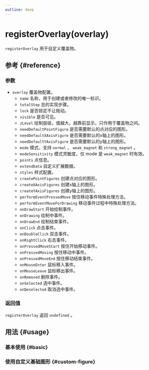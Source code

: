 ```yaml
---
outline: deep
---
```


# registerOverlay(overlay)
`registerOverlay` 用于自定义覆盖物。

## 参考 {#reference}
<!-- @include: @/@views/api/references/chart/registerOverlay.md -->

### 参数
- `overlay` 覆盖物配置。
  - `name` 名称，用于创建或者修改的唯一标识。
  - `totalStep` 总的实现步骤。
  - `lock` 是否锁定不让拖动。
  - `visible` 是否可见。
  - `zLevel` 绘制层级，值越大，越靠前显示，只作用于覆盖物之间。
  - `needDefaultPointFigure` 是否需要默认的点对应的图形。
  - `needDefaultXAxisFigure` 是否需要默认的x轴上的图形。
  - `needDefaultYAxisFigure` 是否需要默认的y轴上的图形。
  - `mode` 模式，支持 `normal` ， `weak_magnet` 和 `strong_magnet` 。
  - `modeSensitivity` 模式灵敏度，仅 mode 是 `weak_magnet` 时有效。
  - `points` 点信息。
  - `extendData` 自定义扩展数据。
  - `styles` 样式配置。
  - `createPointFigures` 创建点对应的图形。
  - `createXAxisFigures` 创建x轴上的图形。
  - `createYAxisFigures` 创建y轴上的图形。
  - `performEventPressedMove` 按住移动事件特殊处理方法。
  - `performEventMoveForDrawing` 移动事件过程中特殊处理方法。
  - `onDrawStart` 开始绘制事件。
  - `onDrawing` 绘制中事件。
  - `onDrawEnd` 绘制结束事件。
  - `onClick` 点击事件。
  - `onDoubleClick` 双击事件。
  - `onRightClick` 右击事件。
  - `onPressedMoveStart` 按住开始移动事件。
  - `onPressedMoving` 按住移动中事件。
  - `onPressedMoveEnd` 按住移动结束事件。
  - `onMouseEnter` 鼠标移入事件。
  - `onMouseLeave` 鼠标移出事件。
  - `onRemoved` 删除事件。
  - `onSelected` 选中事件。
  - `onDeselected` 取消选中事件。

### 返回值
`registerOverlay` 返回 `undefined` 。

## 用法 {#usage}
<script setup>
import CustomOverlayBasic from '../../@views/api/samples/custom-overlay-basic/index.vue'
import CustomOverlayCustomFigure from '../../@views/api/samples/custom-figure-custom-overlay/index.vue'
</script>

### 基本使用 {#basic}
<CustomOverlayBasic/>

### 使用自定义基础图形 {#custom-figure}
<CustomOverlayCustomFigure/>